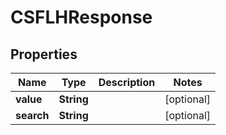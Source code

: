 

# CSFLHResponse


## Properties

| Name | Type | Description | Notes |
|------------ | ------------- | ------------- | -------------|
|**value** | **String** |  |  [optional] |
|**search** | **String** |  |  [optional] |



